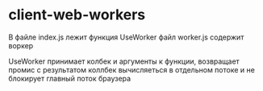 # client-web-workers


В файле index.js лежит функция UseWorker
файл worker.js содержит воркер

UseWorker принимает колбек и аргументы к функции, возвращает промис с результатом 
коллбек вычисляеться в отдельном потоке и не блокирует главный поток браузера
